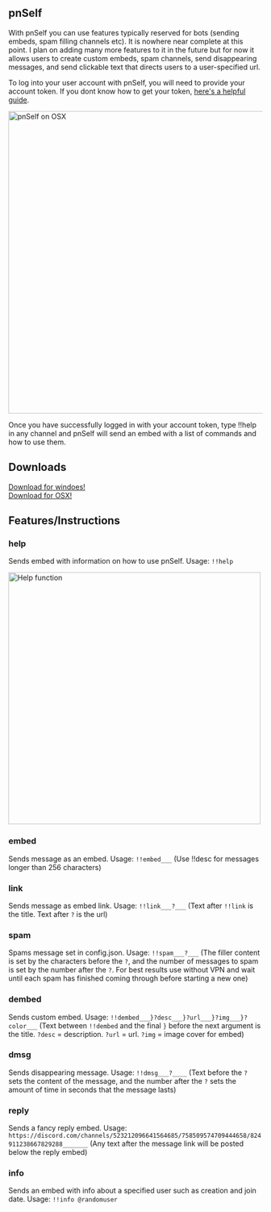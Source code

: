 ## pnSelf

With pnSelf you can use features typically reserved for bots (sending embeds, 
spam filling channels etc). It is nowhere near complete at this point. I plan on adding many more features to it in the future but for now it allows users to
create custom embeds, spam channels, send disappearing messages, and send
clickable text that directs users to a user-specified url.

To log into your user account with pnSelf, you will need to provide your account
token. If you dont know how to get your token, [here's a helpful guide](https://discordhelp.net/discord-token).  
  
<img src="https://cdn.discordapp.com/attachments/758509574709444658/829505644054315038/Screen_Shot_2021-04-07_at_4.57.07_PM.png" alt="pnSelf on OSX" width="600"/>

Once you have successfully logged in with your account token, type !!help in any
channel and pnSelf will send an embed with a list of commands and how to use
them.  

## Downloads

[Download for windoes!](https://github.com/BillyNye/newSelf/raw/aeb1a564a771e94ab3262f2bc7cf4ceb1b5981d1/deploy/pnSelf.zip)  
[Download for OSX!](https://github.com/BillyNye/newSelf/blob/main/deploy/pnSelf-OSX.zip?raw=true)

## Features/Instructions

### help 

Sends embed with information on how to use pnSelf. Usage: `!!help`  

<img src="https://cdn.discordapp.com/attachments/758509574709444658/829870545066524672/Screen_Shot_2021-04-08_at_5.07.54_PM.png" alt="Help function" width="500">

### embed

Sends message as an embed. Usage: `!!embed___` (Use !!desc for messages longer than 256 characters)  

### link

Sends message as embed link. Usage: `!!link___?___` (Text after `!!link` is the title. Text after `?` is the url)  

### spam

Spams message set in config.json. Usage: `!!spam___?___` (The filler content is set by the characters before the `?`, and the number of messages to spam is set by the number after the `?`. For best results use without VPN and wait until each spam has finished coming through before starting a new one)  

### dembed

Sends custom embed. Usage: `!!dembed___}?desc___}?url___}?img___}?color___` (Text between `!!dembed` and the final `}` before the next argument is the title. `?desc` = description. `?url` = url. `?img` = image cover for embed)  
                            
### dmsg

Sends disappearing message. Usage: `!!dmsg___?____` (Text before the `?` sets the content of the message, and the number after the `?` sets the amount of time in seconds that the message lasts)  
                            
### reply

Sends a fancy reply embed. Usage: `https://discord.com/channels/523212096641564685/758509574709444658/824911238667829288_______` (Any text after the message link will be posted below the reply embed)  

### info

Sends an embed with info about a specified user such as creation and join date. Usage: `!!info @randomuser`  
